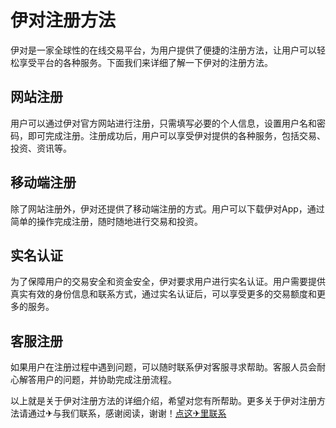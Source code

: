 # 伊对注册方法

伊对是一家全球性的在线交易平台，为用户提供了便捷的注册方法，让用户可以轻松享受平台的各种服务。下面我们来详细了解一下伊对的注册方法。

## 网站注册

用户可以通过伊对官方网站进行注册，只需填写必要的个人信息，设置用户名和密码，即可完成注册。注册成功后，用户可以享受伊对提供的各种服务，包括交易、投资、资讯等。

## 移动端注册

除了网站注册外，伊对还提供了移动端注册的方式。用户可以下载伊对App，通过简单的操作完成注册，随时随地进行交易和投资。

## 实名认证

为了保障用户的交易安全和资金安全，伊对要求用户进行实名认证。用户需要提供真实有效的身份信息和联系方式，通过实名认证后，可以享受更多的交易额度和更多的服务。

## 客服注册

如果用户在注册过程中遇到问题，可以随时联系伊对客服寻求帮助。客服人员会耐心解答用户的问题，并协助完成注册流程。

以上就是关于伊对注册方法的详细介绍，希望对您有所帮助。更多关于伊对注册方法请通过✈与我们联系，感谢阅读，谢谢！[点这✈里联系](https://ww.k02.cc)